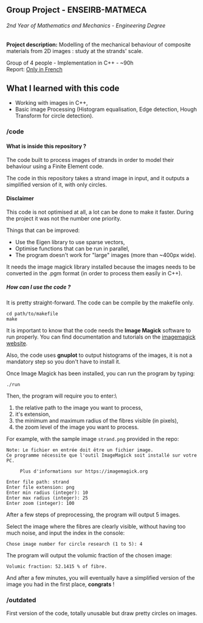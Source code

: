 ## Group Project - ENSEIRB-MATMECA
###### 2nd Year of Mathematics and Mechanics - Engineering Degree

**Project description:** Modelling of the mechanical behaviour of composite materials from 2D images : study at the strands' scale.

Group of 4 people - Implementation in C++ - ~90h\
Report: [Only in French](abrlr.fr/res/TER1819.pdf)

## What I learned with this code
 * Working with images in C++,
 * Basic image Processing (Histogram equalisation, Edge detection, Hough Transform for circle detection).

### /code
#### What is inside this repository ?
The code built to process images of strands in order to model their behaviour using a Finite Element code.

The code in this repository takes a strand image in input, and it outputs a simplified version of it, with only circles.

#### Disclaimer
This code is not optimised at all, a lot can be done to make it faster. During the project it was not the number one priority.

Things that can be improved:
* Use the Eigen library to use sparse vectors,
* Optimise functions that can be run in parallel,
* The program doesn't work for "large" images (more than ~400px wide).

It needs the image magick library installed because the images needs to be converted in the .pgm format (in order to process them easily in C++).



##### How can I use the code ?
It is pretty straight-forward. The code can be compile by the makefile only.
```
cd path/to/makefile
make
```
It is important to know that the code needs the **Image Magick** software to run properly. You can find documentation and tutorials on the [imagemagick website](https://imagemagick.org/index.php).

Also, the code uses **gnuplot** to output histograms of the images, it is not a mandatory step so you don't have to install it.

Once Image Magick has been installed, you can run the program by typing:
```
./run
```
Then, the program will require you to enter:\
1. the relative path to the image you want to process,
2. it's extension,
3. the minimum and maximum radius of the fibres visible (in pixels),
4. the zoom level of the image you want to process.

For example, with the sample image `strand.png` provided in the repo:
```
Note: Le fichier en entrée doit être un fichier image.
Ce programme nécessite que l'outil ImageMagick soit installé sur votre PC.

     Plus d'informations sur https://imagemagick.org

Enter file path: strand
Enter file extension: png
Enter min radius (integer): 10
Enter max radius (integer): 25
Enter zoom (integer): 100
```
After a few steps of preprocessing, the program will output 5 images.

Select the image where the fibres are clearly visible, without having too much noise, and input the index in the console:
```
Chose image number for circle research (1 to 5): 4
```

The program will output the volumic fraction of the chosen image:
```
Volumic fraction: 52.1415 % of fibre.
```
And after a few minutes, you will eventually have a simplified version of the image you had in the first place, **congrats** !

### /outdated
 First version of the code, totally unusable but draw pretty circles on images.
